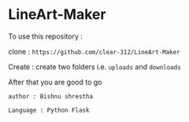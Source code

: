 # LineArt-Maker


To use this repository :


clone : ```https://github.com/clear-312/LineArt-Maker```


Create : create two folders i.e. ```uploads``` and ```downloads```


After that you are good to go 



```author : Bishnu shrestha```


```Language : Python Flask```

